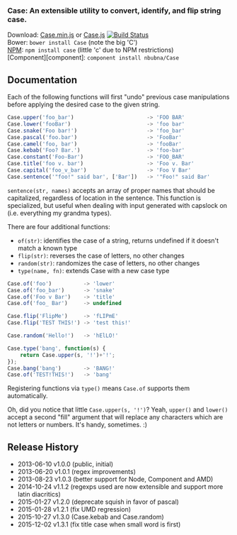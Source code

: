 ### Case: An extensible utility to convert, identify, and flip string case.

Download: [Case.min.js][prod]  or  [Case.js][dev] [![Build Status](https://travis-ci.org/nbubna/Case.png?branch=master)](https://travis-ci.org/nbubna/Case)  
Bower: `bower install Case`  (note the big 'C')  
[NPM][npm]: `npm install case`  (little 'c' due to NPM restrictions)  
[Component][component]: `component install nbubna/Case`  

[prod]: https://raw.github.com/nbubna/Case/master/dist/Case.min.js
[dev]: https://raw.github.com/nbubna/Case/master/dist/Case.js
[npm]: https://npmjs.org/package/case

## Documentation
Each of the following functions will first "undo" previous case manipulations
before applying the desired case to the given string.

```javascript
Case.upper('foo_bar')                       -> 'FOO BAR'
Case.lower('fooBar')                        -> 'foo bar'
Case.snake('Foo bar!')                      -> 'foo_bar'
Case.pascal('foo.bar')                      -> 'FooBar'
Case.camel('foo, bar')                      -> 'fooBar'
Case.kebab('Foo? Bar.')                     -> 'foo-bar'
Case.constant('Foo-Bar')                    -> 'FOO_BAR'
Case.title('foo v. bar')                    -> 'Foo v. Bar'
Case.capital('foo_v_bar')                   -> 'Foo V Bar'
Case.sentence('"foo!" said bar', ['Bar'])   -> '"Foo!" said Bar'
```

`sentence(str, names)` accepts an array of proper names that should be capitalized,
regardless of location in the sentence.  This function is specialized, but useful
when dealing with input generated with capslock on (i.e. everything my grandma types).

There are four additional functions:
* `of(str)`: identifies the case of a string, returns undefined if it doesn't match a known type
* `flip(str)`: reverses the case of letters, no other changes
* `random(str)`: randomizes the case of letters, no other changes
* `type(name, fn)`: extends Case with a new case type

```javascript
Case.of('foo')          -> 'lower'
Case.of('foo_bar')      -> 'snake'
Case.of('Foo v Bar')    -> 'title'
Case.of('foo_ Bar')     -> undefined

Case.flip('FlipMe')     -> 'fLIPmE'
Case.flip('TEST THIS!') -> 'test this!'

Case.random('Hello!')   -> 'hElLO!'

Case.type('bang', function(s) {
    return Case.upper(s, '!')+'!';
});
Case.bang('bang')       -> 'BANG!'
Case.of('TEST!THIS!')   -> 'bang'
```

Registering functions via `type()` means `Case.of` supports them automatically.

Oh, did you notice that little `Case.upper(s, '!')`?
Yeah, `upper()` and `lower()` accept a second "fill" argument
that will replace any characters which are not letters or numbers.
It's handy, sometimes. :)


## Release History
* 2013-06-10 v1.0.0 (public, initial)
* 2013-06-20 v1.0.1 (regex improvements)
* 2013-08-23 v1.0.3 (better support for Node, Component and AMD)
* 2014-10-24 v1.1.2 (regexps used are now extensible and support more latin diacritics)
* 2015-01-27 v1.2.0 (deprecate squish in favor of pascal)
* 2015-01-28 v1.2.1 (fix UMD regression)
* 2015-10-27 v1.3.0 (Case.kebab and Case.random)
* 2015-12-02 v1.3.1 (fix title case when small word is first)

[v1.0.0]: https://github.com/nbubna/store/tree/1.0.0
[v1.0.1]: https://github.com/nbubna/store/tree/1.0.1
[v1.0.3]: https://github.com/nbubna/store/tree/1.0.3
[v1.1.2]: https://github.com/nbubna/store/tree/1.1.2
[v1.2.0]: https://github.com/nbubna/store/tree/1.2.0
[v1.2.1]: https://github.com/nbubna/store/tree/1.2.1
[v1.3.0]: https://github.com/nbubna/store/tree/1.3.0
[v1.3.1]: https://github.com/nbubna/store/tree/1.3.1
